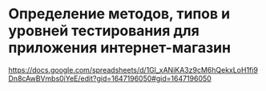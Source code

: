 # Определение методов, типов и уровней тестирования для приложения интернет-магазин

https://docs.google.com/spreadsheets/d/1Gl_xANiKA3z9cM6hQekxLoH1fi9Dn8cAwBVmbs0iYeE/edit?gid=1647196050#gid=1647196050
